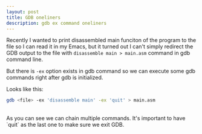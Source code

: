 ```yaml
---
layout: post
title: GDB oneliners
description: gdb ex command oneliners
---
```


Recently I wanted to print disassembled main funciton of the program to the file
so I can read it in my Emacs, but it turned out I can't simply redirect the GDB output
to the file with `disassemble main > main.asm` command in gdb command line.

But there is `-ex` option exists in gdb command so we can execute some gdb commands
right after gdb is initialized.

Looks like this:

```bash
gdb <file> -ex 'disassemble main' -ex 'quit' > main.asm
```
<br/>
As you can see we can chain multiple commands. It's important to have `quit` as the last one
to make sure we exit GDB.
